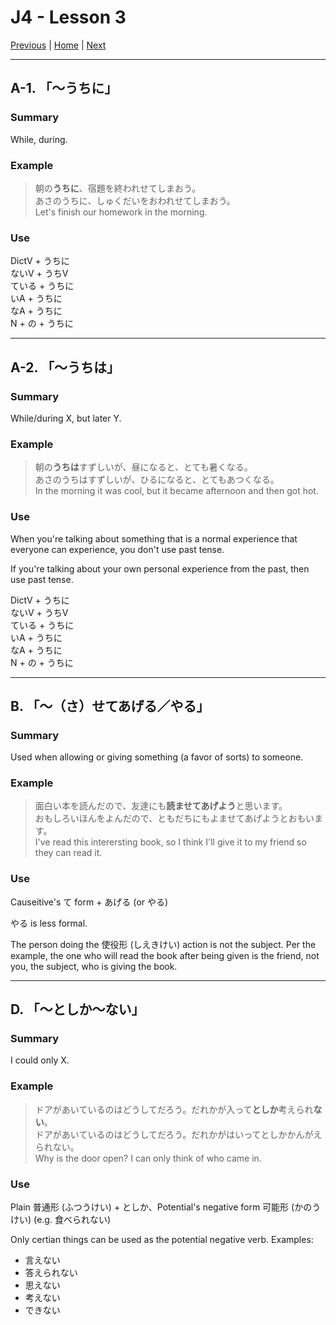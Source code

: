 # J4 - Lesson 3

[Previous](https://codywahl.github.io/JapaneseLanguageSchoolNotes/pages/J4/l2) | [Home](https://codywahl.github.io/JapaneseLanguageSchoolNotes) | [Next](https://codywahl.github.io/JapaneseLanguageSchoolNotes/pages/J4/l4)

* * *
## A-1. 「～うちに」

### Summary

While, during.

### Example

> 朝の**うちに**、宿題を終われせてしまおう。  
> あさのうちに、しゅくだいをおわれせてしまおう。  
> Let's finish our homework in the morning.  

### Use

DictV + うちに  
ないV + うちV  
ている + うちに  
いA + うちに  
なA + うちに  
N + の + うちに  

* * *
## A-2. 「～うちは」

### Summary

While/during X, but later Y.

### Example

> 朝の**うちは**すずしいが、昼になると、とても暑くなる。  
> あさのうちはすずしいが、ひるになると、とてもあつくなる。  
> In the morning it was cool, but it became afternoon and then got hot.  

### Use

When you're talking about something that is a normal experience that everyone can experience, you don't use past tense.  

If you're talking about your own personal experience from the past, then use past tense.  

DictV + うちに  
ないV + うちV  
ている + うちに  
いA + うちに  
なA + うちに  
N + の + うちに  

* * *
## B. 「～（さ）せてあげる／やる」

### Summary

Used when allowing or giving something (a favor of sorts) to someone.

### Example

> 面白い本を読んだので、友達にも**読ませてあげよう**と思います。  
> おもしろいほんをよんだので、ともだちにもよませてあげようとおもいます。  
> I've read this interersting book, so I think I'll give it to my friend so they can read it.  

### Use

Causeitive's て form + あげる (or やる)  

やる is less formal.  

The person doing the 使役形 (しえきけい) action is not the subject. Per the example, the one who will read the book after being given is the friend, not you, the subject, who is giving the book. 

* * *
## D. 「～としか～ない」

### Summary

I could only X.  

### Example

> ドアがあいているのはどうしてだろう。だれかが入って**としか**考えられ**ない**。  
> ドアがあいているのはどうしてだろう。だれかがはいってとしかかんがえられない。  
> Why is the door open? I can only think of who came in.  

### Use

Plain 普通形 (ふつうけい) + としか、Potential's negative form 可能形 (かのうけい) (e.g. 食べられない)

Only certian things can be used as the potential negative verb. Examples:  

- 言えない  
- 答えられない  
- 思えない  
- 考えない  
- できない  
